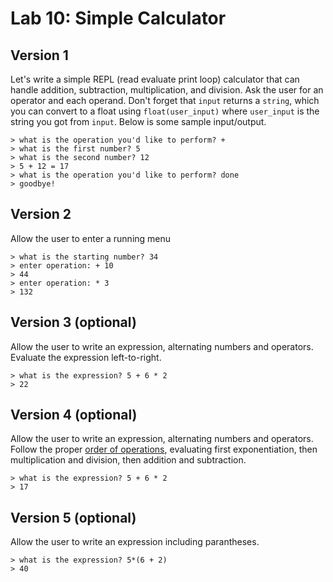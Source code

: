 
# Lab 10: Simple Calculator

## Version 1

Let's write a simple REPL (read evaluate print loop) calculator that can handle addition, subtraction, multiplication, and division. Ask the user for an operator and each operand. Don't forget that `input` returns a `string`, which you can convert to a float using `float(user_input)` where `user_input` is the string you got from `input`. Below is some sample input/output.


```
> what is the operation you'd like to perform? +
> what is the first number? 5
> what is the second number? 12
> 5 + 12 = 17
> what is the operation you'd like to perform? done
> goodbye!
```


## Version 2

Allow the user to enter a running menu

```
> what is the starting number? 34
> enter operation: + 10
> 44
> enter operation: * 3
> 132
```

## Version 3 (optional)

Allow the user to write an expression, alternating numbers and operators. Evaluate the expression left-to-right.

```
> what is the expression? 5 + 6 * 2
> 22
```

## Version 4 (optional)

Allow the user to write an expression, alternating numbers and operators. Follow the proper [order of operations](https://en.wikipedia.org/wiki/Order_of_operations), evaluating first exponentiation, then multiplication and division, then addition and subtraction.

```
> what is the expression? 5 + 6 * 2
> 17
```

## Version 5 (optional)

Allow the user to write an expression including parantheses.

```
> what is the expression? 5*(6 + 2)
> 40
```

